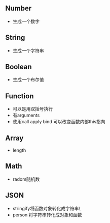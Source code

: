 ## Number
- 生成一个数字
## String
- 生成一个字符串
## Boolean
- 生成一个布尔值
## Function
- 可以是用双括号执行
- 有arguments
- 使用call apply bind 可以改变函数内部this指向
## Array
- length
## Math
- radom随机数
## JSON
- stringify将函数对象转化成字符串\
- person 将字符串转化成对象和函数

